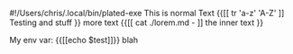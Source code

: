 #!/Users/chris/.local/bin/plated-exe
This is normal Text
{{[[ tr 'a-z' 'A-Z' ]]
Testing and stuff
}}
more text
{{[[ cat ./lorem.md - ]] 
the inner text
}}

My env var: {{[[echo $test]]}}
blah
